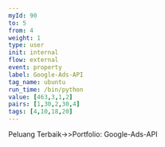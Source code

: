 ```yaml
---
myId: 90
to: 5
from: 4
weight: 1
type: user
init: internal
flow: external
event: property
label: Google-Ads-API
tag_name: ubuntu
run_time: /bin/python
value: [463,3,1,2]
pairs: [1,30,2,30,4]
tags: [4,10,18,20]
---
```

Peluang Terbaik->>Portfolio: Google-Ads-API
